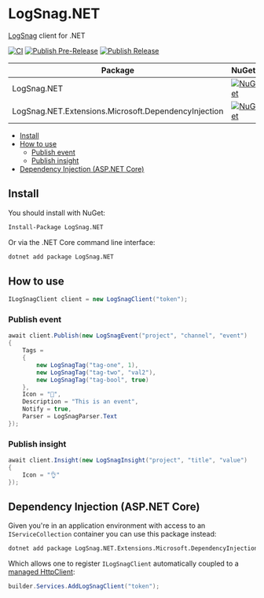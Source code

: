 <!-- omit from toc -->
# LogSnag.NET

[LogSnag](https://logsnag.com) client for .NET

[![CI](https://github.com/joaope/logsnag.net/actions/workflows/ci.yml/badge.svg)](https://github.com/joaope/logsnag.net/actions/workflows/ci.yml)
[![Publish Pre-Release](https://github.com/joaope/logsnag.net/actions/workflows/publish-pre.yml/badge.svg)](https://github.com/joaope/logsnag.net/actions/workflows/publish-pre.yml)
[![Publish Release](https://github.com/joaope/logsnag.net/actions/workflows/publish-stable.yml/badge.svg)](https://github.com/joaope/logsnag.net/actions/workflows/publish-stable.yml)

| Package  | NuGet |
| ------------- | ------------- |
| LogSnag.NET | [![NuGet](https://img.shields.io/nuget/dt/LogSnag.NET.svg)](https://www.nuget.org/packages/LogSnag.NET/) |
| LogSnag.NET.Extensions.Microsoft.DependencyInjection | [![NuGet](https://img.shields.io/nuget/dt/LogSnag.NET.Extensions.Microsoft.DependencyInjection.svg)](https://www.nuget.org/packages/LogSnag.NET.Extensions.Microsoft.DependencyInjection/) |

- [Install](#install)
- [How to use](#how-to-use)
  - [Publish event](#publish-event)
  - [Publish insight](#publish-insight)
- [Dependency Injection (ASP.NET Core)](#dependency-injection-aspnet-core)

## Install

You should install with NuGet:

```bash
Install-Package LogSnag.NET
```

Or via the .NET Core command line interface:

```bash
dotnet add package LogSnag.NET
```

## How to use

```c#
ILogSnagClient client = new LogSnagClient("token");
```

### Publish event

```c#
await client.Publish(new LogSnagEvent("project", "channel", "event")
{
    Tags =
    {
        new LogSnagTag("tag-one", 1),
        new LogSnagTag("tag-two", "val2"),
        new LogSnagTag("tag-bool", true)
    },
    Icon = "🫡",
    Description = "This is an event",
    Notify = true,
    Parser = LogSnagParser.Text
});
```

### Publish insight

```c#
await client.Insight(new LogSnagInsight("project", "title", "value")
{
    Icon = "👌"
});
```

## Dependency Injection (ASP.NET Core)

Given you're in an application environment with access to an `IServiceCollection` container you can use this package instead:

```bash
dotnet add package LogSnag.NET.Extensions.Microsoft.DependencyInjection
```

Which allows one to register `ILogSnagClient` automatically coupled to a [managed HttpClient](https://learn.microsoft.com/en-us/aspnet/core/fundamentals/http-requests):

```c#
builder.Services.AddLogSnagClient("token");
```